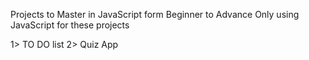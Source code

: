 <!------JavaScript-------->
Projects to Master in JavaScript form Beginner to Advance
Only using JavaScript for these projects


1> TO DO list
2> Quiz App

